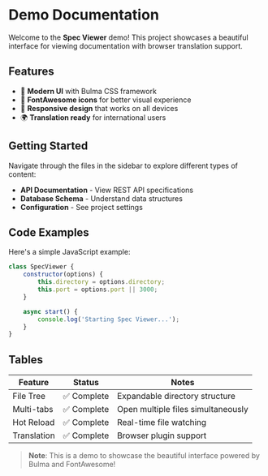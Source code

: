 # Demo Documentation

Welcome to the **Spec Viewer** demo! This project showcases a beautiful interface for viewing documentation with browser translation support.

## Features

- 🎨 **Modern UI** with Bulma CSS framework
- 🎯 **FontAwesome icons** for better visual experience
- 📱 **Responsive design** that works on all devices
- 🌍 **Translation ready** for international users

## Getting Started

Navigate through the files in the sidebar to explore different types of content:

- **API Documentation** - View REST API specifications
- **Database Schema** - Understand data structures
- **Configuration** - See project settings

## Code Examples

Here's a simple JavaScript example:

```javascript
class SpecViewer {
    constructor(options) {
        this.directory = options.directory;
        this.port = options.port || 3000;
    }

    async start() {
        console.log('Starting Spec Viewer...');
    }
}
```

## Tables

| Feature | Status | Notes |
|---------|---------|-------|
| File Tree | ✅ Complete | Expandable directory structure |
| Multi-tabs | ✅ Complete | Open multiple files simultaneously |
| Hot Reload | ✅ Complete | Real-time file watching |
| Translation | ✅ Complete | Browser plugin support |

> **Note**: This is a demo to showcase the beautiful interface powered by Bulma and FontAwesome!